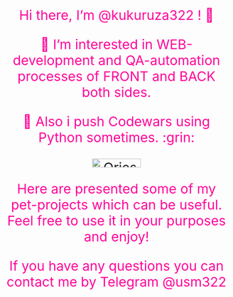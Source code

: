 <p align="center" style="color:#ff0099; font-size:30px">
Hi there, I’m @kukuruza322 ! 👋 
<p align="center" style="color:#ff0099; font-size:30px">
👀 I’m interested in WEB-development and QA-automation processes of FRONT and BACK both sides.
<p align="center" style="color:#ff0099; font-size:30px">
🌱 Also i push Codewars using Python sometimes. :grin:
<p align="center" style="color:#ff0099; font-size:30px">  
<a href="https://www.codewars.com/users/kukuruza322">
   <img alt="Qries" src="https://www.codewars.com/users/kukuruza322/badges/micro"
   width=110" height="20">
</a> 
                         
<p align="center" style="color:#ff0099; font-size:30px">                           
Here are presented some of my pet-projects which can be useful. Feel free to use it in your purposes and enjoy!
<p align="center" style="color:#ff0099; font-size:30px">
If you have any questions you can contact me by Telegram @usm322
